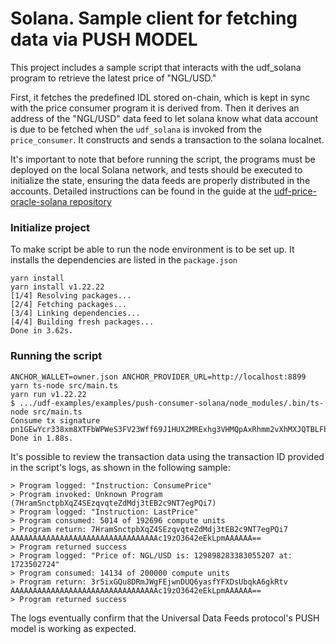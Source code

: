 # Solana. Sample client for fetching data via PUSH MODEL  

This project includes a sample script that interacts with the udf_solana program to retrieve the latest price of "NGL/USD."

First, it fetches the predefined IDL stored on-chain, which is kept in sync with the price consumer program it is derived from.
Then it derives an address of the "NGL/USD" data feed to let solana know what data account is due to be fetched when 
the `udf_solana` is invoked from the `price_consumer`. It constructs and sends a transaction to the solana localnet.

It's important to note that before running the script, the programs must be deployed on the local Solana network, 
and tests should be executed to initialize the state, ensuring the data feeds are properly distributed in the accounts. 
Detailed instructions can be found in the guide at the [udf-price-oracle-solana repository](https://github.com/Entangle-Protocol/udf-price-oracle-solana) 

### Initialize project

To make script be able to run the node environment is to be set up. It installs the dependencies are listed in the `package.json`

```shell
yarn install
yarn install v1.22.22
[1/4] Resolving packages...
[2/4] Fetching packages...
[3/4] Linking dependencies...
[4/4] Building fresh packages...
Done in 3.62s.
```

### Running the script

```shell
ANCHOR_WALLET=owner.json ANCHOR_PROVIDER_URL=http://localhost:8899  yarn ts-node src/main.ts 
yarn run v1.22.22
$ .../udf-examples/examples/push-consumer-solana/node_modules/.bin/ts-node src/main.ts
Consume tx signature pn1GEwYcr338xm8XTFbWPWeS3FV23Wff69J1HUX2MRExhg3VHMQpAxRhmm2vXhMXJQTBLFbPhd1Esgcg5afrtxy
Done in 1.88s.
```

It's possible to review the transaction data using the transaction ID provided in the script's logs, as shown in the following sample:

```
> Program logged: "Instruction: ConsumePrice"
> Program invoked: Unknown Program (7HramSnctpbXqZ4SEzqvqteZdMdj3tEB2c9NT7egPQi7)  
> Program logged: "Instruction: LastPrice"  
> Program consumed: 5014 of 192696 compute units  
> Program return: 7HramSnctpbXqZ4SEzqvqteZdMdj3tEB2c9NT7egPQi7 AAAAAAAAAAAAAAAAAAAAAAAAAAAAAAAAAc19zO3642eEkLpmAAAAAA==  
> Program returned success
> Program logged: "Price of: NGL/USD is: 129898283383055207 at: 1723502724"
> Program consumed: 14134 of 200000 compute units
> Program return: 3r5ixGQu8DRmJWgFEjwnDUQ6yasfYFXDsUbqkA6gkRtv AAAAAAAAAAAAAAAAAAAAAAAAAAAAAAAAAc19zO3642eEkLpmAAAAAA==
> Program returned success
```

The logs eventually confirm that the Universal Data Feeds protocol's PUSH model is working as expected.

